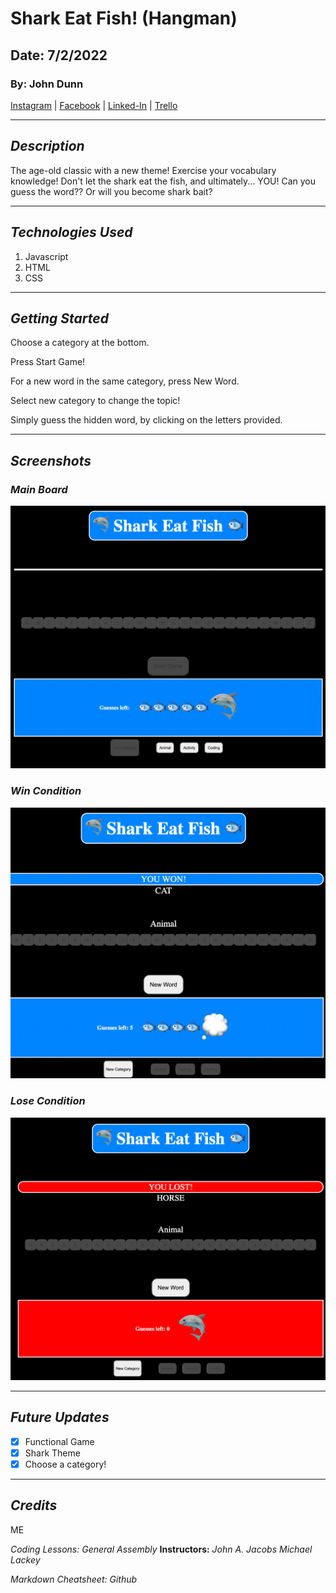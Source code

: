 # Shark Eat Fish! (Hangman)

## Date: 7/2/2022

### By: John Dunn

[Instagram](https://www.instagram.com/the_alch3mys7/) |
[Facebook](https://www.facebook.com/chimp.slap/) |
[Linked-In](https://www.linkedin.com/in/john-michael-dunn-522b84243/) |
[Trello](https://trello.com/b/1ISeV99H/project-1)

---

## **_Description_**

The age-old classic with a new theme! Exercise your vocabulary knowledge!
Don't let the shark eat the fish, and ultimately... YOU!
Can you guess the word?? Or will you become shark bait?

---

## **_Technologies Used_**

1. Javascript
2. HTML
3. CSS

---

## **_Getting Started_**

Choose a category at the bottom.

Press Start Game!

For a new word in the same category, press New Word.

Select new category to change the topic!

Simply guess the hidden word, by clicking on the letters provided.

---

## **_Screenshots_**

### **_Main Board_**

![Image](./sharkeatfish1.png)

### **_Win Condition_**

![Image](./sharkeatfish2.png)

### **_Lose Condition_**

![Image](./sharkeatfish3.png)

---

## **_Future Updates_**

- [x] Functional Game
- [x] Shark Theme
- [x] Choose a category!

---

## **_Credits_**

ME

_Coding Lessons:_ _General Assembly_ **Instructors:** _John A. Jacobs_ _Michael Lackey_

_Markdown Cheatsheet:_ _Github_

